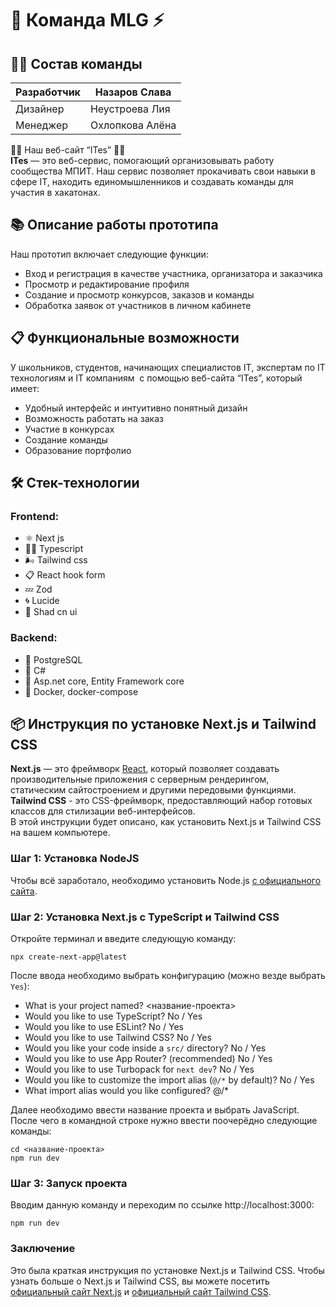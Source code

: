 # 🌌 Команда MLG ⚡
## 👷‍♂️ Состав команды

Разработчик  | Назаров Слава
------------- | -------------
Дизайнер  | Неустроева Лия
Менеджер  | Охлопкова Алёна

👨‍💻 Наш веб-сайт “ITes” 👨‍💻 <br>
<b>ITes</b> — это веб-сервис, помогающий организовывать работу сообщества МПИТ. Наш сервис позволяет прокачивать свои навыки в сфере IT,  находить единомышленников и создавать команды для участия в хакатонах. 

## 📚 Описание работы прототипа
Наш прототип включает следующие функции:
* Вход и регистрация в качестве участника, организатора и заказчика
* Просмотр и редактирование профиля
* Создание и просмотр конкурсов, заказов и команды
* Обработка заявок от участников в личном кабинете

## 📋 Функциональные возможности
У школьников, студентов, начинающих специалистов IT, экспертам по IT технологиям и IT компаниям 
с помощью веб-сайта “ITes”, который имеет:
* Удобный интерфейс и интуитивно понятный дизайн
* Возможность работать на заказ
* Участие в конкурсах
* Создание команды
* Образование портфолио

 ## 🛠 Стек-технологии

### Frontend:
* ⚛ Next js
* 🐱‍💻 Typescript 
* 🌬 Tailwind css
* 📋 React hook form
* 💤 Zod
* 🌀 Lucide
* 🎨 Shad cn ui

### Backend:
* 🐘 PostgreSQL
* 💽 C#
* 💾 Asp.net core, Entity Framework core
* 🐳 Docker, docker-compose

## 📦 Инструкция по установке Next.js и Tailwind CSS

<b>Next.js</b> — это фреймворк [React](https://react.dev/), который позволяет создавать производительные приложения с серверным рендерингом, статическим сайтостроением и другими передовыми функциями. <br>
<b>Tailwind CSS</b> - это CSS-фреймворк, предоставляющий набор готовых классов для стилизации веб-интерфейсов. <br>
В этой инструкции будет описано, как установить Next.js и Tailwind CSS на вашем компьютере.

### Шаг 1: Установка NodeJS
Чтобы всё заработало, необходимо установить Node.js [с официального сайта](https://nodejs.org/en/download/prebuilt-installer/current).

### Шаг 2: Установка Next.js с TypeScript и Tailwind CSS
Откройте терминал и введите следующую команду:

```
npx create-next-app@latest
```
После ввода необходимо выбрать конфигурацию (можно везде выбрать `Yes`):
* What is your project named? <название-проекта>
* Would you like to use TypeScript? No / Yes
* Would you like to use ESLint? No / Yes
* Would you like to use Tailwind CSS? No / Yes
* Would you like your code inside a `src/` directory? No / Yes
* Would you like to use App Router? (recommended) No / Yes
* Would you like to use Turbopack for `next dev`?  No / Yes
* Would you like to customize the import alias (`@/*` by default)? No / Yes
* What import alias would you like configured? @/*

Далее необходимо ввести название проекта и выбрать JavaScript. После чего в командной строке нужно ввести поочерёдно следующие команды:
```
cd <название-проекта>
npm run dev
```
### Шаг 3: Запуск проекта
Вводим данную команду и переходим по ссылке http://localhost:3000:
```
npm run dev
```
### Заключение
Это была краткая инструкция по установке Next.js и Tailwind CSS. Чтобы узнать больше о Next.js и Tailwind CSS, вы можете посетить [официальный сайт Next.js](https://nextjs.org/) и [официальный сайт Tailwind CSS](https://tailwindcss.com/).
